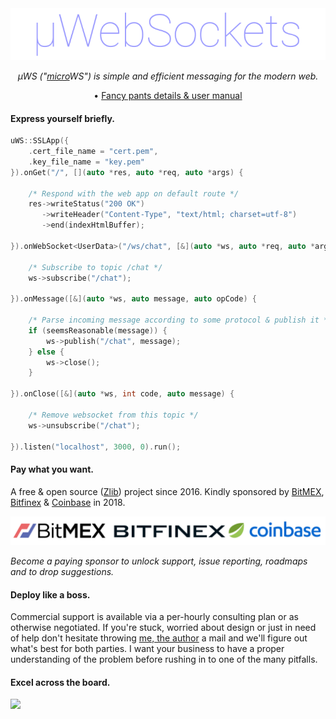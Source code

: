 <div align="center">
<img src="misc/logo.png" />

*µWS ("[micro](https://en.wikipedia.org/wiki/Micro-)WS") is simple and efficient messaging for the modern web.*

• [Fancy pants details & user manual](READMORE.md)

</div>

#### Express yourself briefly.
```c++
uWS::SSLApp({
    .cert_file_name = "cert.pem",
    .key_file_name = "key.pem"
}).onGet("/", [](auto *res, auto *req, auto *args) {

    /* Respond with the web app on default route */
    res->writeStatus("200 OK")
       ->writeHeader("Content-Type", "text/html; charset=utf-8")
       ->end(indexHtmlBuffer);
    
}).onWebSocket<UserData>("/ws/chat", [&](auto *ws, auto *req, auto *args) {

    /* Subscribe to topic /chat */
    ws->subscribe("/chat");
    
}).onMessage([&](auto *ws, auto message, auto opCode) {

    /* Parse incoming message according to some protocol & publish it */
    if (seemsReasonable(message)) {
        ws->publish("/chat", message);
    } else {
        ws->close();
    }
    
}).onClose([&](auto *ws, int code, auto message) {

    /* Remove websocket from this topic */
    ws->unsubscribe("/chat");
    
}).listen("localhost", 3000, 0).run();
```

#### Pay what you want.
A free & open source ([Zlib](LICENSE)) project since 2016. Kindly sponsored by [BitMEX](https://bitmex.com), [Bitfinex](https://bitfinex.com) & [Coinbase](https://www.coinbase.com/) in 2018.

<div align="center"><img src="misc/2018.png"/></div>

*Become a paying sponsor to unlock support, issue reporting, roadmaps and to drop suggestions.*

#### Deploy like a boss.
Commercial support is available via a per-hourly consulting plan or as otherwise negotiated. If you're stuck, worried about design or just in need of help don't hesitate throwing [me, the author](https://github.com/alexhultman) a mail and we'll figure out what's best for both parties. I want your business to have a proper understanding of the problem before rushing in to one of the many pitfalls.

#### Excel across the board.
![](https://github.com/uNetworking/uWebSockets/raw/master/misc/images/overview.png)
